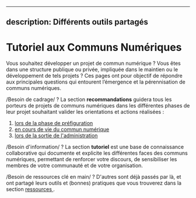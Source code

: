 ---

## description: Différents outils partagés

# Tutoriel aux Communs Numériques

Vous souhaitez développer un projet de commun numérique ? Vous êtes dans une structure publique ou privée, impliquée dans le maintien ou le développement de tels projets ? Ces pages ont pour objectif de répondre aux principales questions qui entourent l’émergence et la pérennisation de communs numériques.

/Besoin de cadrage/ ? La section **recommandations** guidera tous les porteurs de projets de communs numériques dans les différentes phases de leur projet souhaitant valider les orientations et actions réalisées :
1. [lors de la phase de préfiguration](preparer-la-constitution-en-commun-numerique/)
2. [en cours de vie du commun numérique](participer-a-la-vie-du-commun-numerique/)
3. [lors de la sortie de l'administration](anticiper-la-suite-du-commun-numerique/)

/Besoin d'information/ ? La section **tutoriel** est une base de connaissance collaborative qui documente et explicite les différentes faces des communs numériques, permettant de renforcer votre discours, de sensibiliser les membres de votre communauté et de votre organisation. 

/Besoin de ressources clé en main/ ? D'autres sont déjà passés par là, et ont partagé leurs outils et (bonnes) pratiques que vous trouverez dans la section [ressources ](ressources/).
